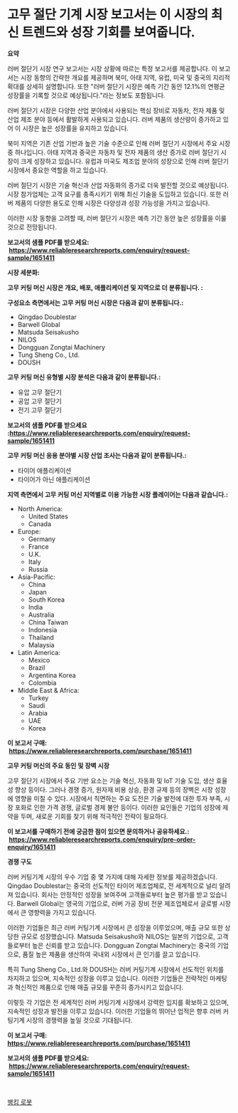 <p><h1>고무 절단 기계 시장 보고서는 이 시장의 최신 트렌드와 성장 기회를 보여줍니다.</h1></p><p><strong>요약</strong></p>
<p><p>러버 절단기 시장 연구 보고서는 시장 상황에 따르는 특정 보고서를 제공합니다. 이 보고서는 시장 동향의 간략한 개요를 제공하며 북미, 아태 지역, 유럽, 미국 및 중국의 지리적 확대를 상세히 설명합니다. 또한 "러버 절단기 시장은 예측 기간 동안 12.1%의 연평균 성장률을 기록할 것으로 예상됩니다."라는 정보도 포함됩니다.</p><p>러버 절단기 시장은 다양한 산업 분야에서 사용되는 핵심 장비로 자동차, 전자 제품 및 산업 제조 분야 등에서 활발하게 사용되고 있습니다. 러버 제품의 생산량이 증가하고 있어 이 시장은 높은 성장률을 유지하고 있습니다.</p><p>북미 지역은 기존 산업 기반과 높은 기술 수준으로 인해 러버 절단기 시장에서 주요 시장 중 하나입니다. 아태 지역과 중국은 자동차 및 전자 제품의 생산 증가로 러버 절단기 시장이 크게 성장하고 있습니다. 유럽과 미국도 제조업 분야의 성장으로 인해 러버 절단기 시장에서 중요한 역할을 하고 있습니다.</p><p>러버 절단기 시장은 기술 혁신과 산업 자동화의 증가로 더욱 발전할 것으로 예상됩니다. 시장 참가업체는 고객 요구를 충족시키기 위해 최신 기술을 도입하고 있습니다. 또한 러버 제품의 다양한 용도로 인해 시장은 다양성과 성장 가능성을 가지고 있습니다.</p><p>이러한 시장 동향을 고려할 때, 러버 절단기 시장은 예측 기간 동안 높은 성장률을 이룰 것으로 전망됩니다.</p></p>
<p><strong>보고서의 샘플 PDF를 받으세요: &nbsp;<a href="https://www.reliableresearchreports.com/enquiry/request-sample/1651411">https://www.reliableresearchreports.com/enquiry/request-sample/1651411</a></strong></p>
<p><strong>시장 세분화:</strong></p>
<p><strong> 고무 커팅 머신 시장은 개요, 배포, 애플리케이션 및 지역으로 더 분류됩니다. :</strong></p>
<p><strong>구성요소 측면에서는 고무 커팅 머신 시장은 다음과 같이 분류됩니다.:</strong></p>
<p><ul><li>Qingdao Doublestar</li><li>Barwell Global</li><li>Matsuda Seisakusho</li><li>NILOS</li><li>Dongguan Zongtai Machinery</li><li>Tung Sheng Co., Ltd.</li><li>DOUSH</li></ul></p>
<p><strong> 고무 커팅 머신 유형별 시장 분석은 다음과 같이 분류됩니다.:</strong></p>
<p><ul><li>유압 고무 절단기</li><li>공압 고무 절단기</li><li>전기 고무 절단기</li></ul></p>
<p><strong>보고서의 샘플 PDF를 받으세요 :<a href="https://www.reliableresearchreports.com/enquiry/request-sample/1651411">https://www.reliableresearchreports.com/enquiry/request-sample/1651411</a></strong></p>
<p><strong> 고무 커팅 머신 응용 분야별 시장 산업 조사는 다음과 같이 분류됩니다.:</strong></p>
<p><ul><li>타이어 애플리케이션</li><li>타이어가 아닌 애플리케이션</li></ul></p>
<p><strong>지역 측면에서 고무 커팅 머신 지역별로 이용 가능한 시장 플레이어는 다음과 같습니다.:</strong></p>
<p><ul>
    <li>
        North America:
        <ul>
            <li>United States</li>
            <li>Canada</li>
        </ul>
    </li>
    <li>
        Europe:
        <ul>
            <li>Germany</li>
            <li>France</li>
            <li>U.K.</li>
            <li>Italy</li>
            <li>Russia</li>
        </ul>
    </li>
    <li>
        Asia-Pacific:
        <ul>
            <li>China</li>
            <li>Japan</li>
            <li>South Korea</li>
            <li>India</li>
            <li>Australia</li>
            <li>China Taiwan</li>
            <li>Indonesia</li>
            <li>Thailand</li>
            <li>Malaysia</li>
        </ul>
    </li>
    <li>
        Latin America:
        <ul>
            <li>Mexico</li>
            <li>Brazil</li>
            <li>Argentina Korea</li>
            <li>Colombia</li>
        </ul>
    </li>
    <li>
        Middle East & Africa:
        <ul>
            <li>Turkey</li>
            <li>Saudi</li>
            <li>Arabia</li>
            <li>UAE</li>
            <li>Korea</li>
        </ul>
    </li>
    </ul></p>
<p><strong>이 보고서 구매: &nbsp;<a href="https://www.reliableresearchreports.com/purchase/1651411">https://www.reliableresearchreports.com/purchase/1651411</a></strong></p>
<p><strong>고무 커팅 머신의 주요 동인 및 장벽 시장</strong></p>
<p><p>고무 절단기 시장에서 주요 기반 요소는 기술 혁신, 자동화 및 IoT 기술 도입, 생산 효율성 향상 등이다. 그러나 경쟁 증가, 원자재 비용 상승, 환경 규제 등의 장벽은 시장 성장에 영향을 미칠 수 있다. 시장에서 직면하는 주요 도전은 기술 발전에 대한 투자 부족, 시장 포화로 인한 가격 경쟁, 글로벌 경제 불안 등이다. 이러한 요인들은 기업의 성장에 제약을 두며, 새로운 기회를 찾기 위해 적극적인 전략이 필요하다.</p></p>
<p><strong>이 보고서를 구매하기 전에 궁금한 점이 있으면 문의하거나 공유하세요.: &nbsp;<a href="https://www.reliableresearchreports.com/enquiry/pre-order-enquiry/1651411">https://www.reliableresearchreports.com/enquiry/pre-order-enquiry/1651411</a></strong></p>
<p><strong>경쟁 구도</strong></p>
<p><p>러버 커팅기계 시장의 우수 기업 중 몇 가지에 대해 자세한 정보를 제공하겠습니다. Qingdao Doublestar는 중국의 선도적인 타이어 제조업체로, 전 세계적으로 널리 알려져 있습니다. 회사는 안정적인 성장을 보여주며 고객들로부터 높은 평가를 받고 있습니다. Barwell Global는 영국의 기업으로, 러버 가공 장비 전문 제조업체로서 글로벌 시장에서 큰 영향력을 가지고 있습니다.</p><p>이러한 기업들은 최근 러버 커팅기계 시장에서 큰 성장을 이루었으며, 매출 규모 또한 상당한 규모로 성장했습니다. Matsuda Seisakusho와 NILOS는 일본의 기업으로, 고객들로부터 높은 신뢰를 받고 있습니다. Dongguan Zongtai Machinery는 중국의 기업으로, 품질 높은 제품을 생산하여 국내외 시장에서 큰 인기를 끌고 있습니다.</p><p>특히 Tung Sheng Co., Ltd.와 DOUSH는 러버 커팅기계 시장에서 선도적인 위치를 차지하고 있으며, 지속적인 성장을 이루고 있습니다. 이러한 기업들은 전략적인 마케팅과 혁신적인 제품으로 인해 매출 규모를 꾸준히 증가시키고 있습니다.</p><p>이렇듯 각 기업은 전 세계적인 러버 커팅기계 시장에서 강력한 입지를 확보하고 있으며, 지속적인 성장과 발전을 이루고 있습니다. 이러한 기업들의 뛰어난 업적은 향후 러버 커팅기계 시장의 경쟁력을 높일 것으로 기대됩니다.</p></p>
<p><strong>이 보고서 구매: &nbsp; <a href="https://www.reliableresearchreports.com/purchase/1651411">https://www.reliableresearchreports.com/purchase/1651411</a></strong></p>
<p><strong>보고서의 샘플 PDF를 받으세요: &nbsp;<a href="https://www.reliableresearchreports.com/enquiry/request-sample/1651411">https://www.reliableresearchreports.com/enquiry/request-sample/1651411</a></strong><strong></strong></p>
<p>&nbsp;</p>
<p><p><a href="https://github.com/Madalyell456456/Market-Research-Report-List-1/blob/main/604781010409.md">뱅킹 로봇</a></p></p>